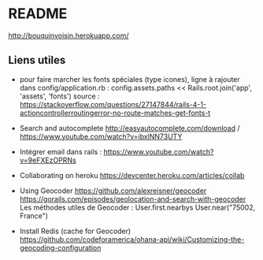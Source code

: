 # README

http://bouquinvoisin.herokuapp.com/


## Liens utiles
- pour faire marcher les fonts spéciales (type icones), ligne à rajouter dans config/application.rb :
config.assets.paths << Rails.root.join('app', 'assets', 'fonts')
source : https://stackoverflow.com/questions/27147844/rails-4-1-actioncontrollerroutingerror-no-route-matches-get-fonts-t
- Search and autocomplete http://easyautocomplete.com/download / 
https://www.youtube.com/watch?v=ibxlNN73UTY

- Intégrer email dans rails : 
https://www.youtube.com/watch?v=9eFXEzOPRNs

- Collaborating on heroku 
https://devcenter.heroku.com/articles/collab


- Using Geocoder
https://github.com/alexreisner/geocoder
https://gorails.com/episodes/geolocation-and-search-with-geocoder
 Les méthodes utiles de Geocoder : User.first.nearbys
 User.near("75002, France")

- Install Redis (cache for Geocoder)
https://github.com/codeforamerica/ohana-api/wiki/Customizing-the-geocoding-configuration